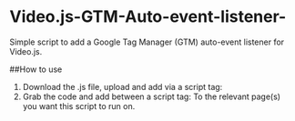 # Video.js-GTM-Auto-event-listener-
Simple script to add a Google Tag Manager (GTM) auto-event listener for Video.js.

##How to use
1. Download the .js file, upload and add via a script tag: <script src="example.com/path/to/your/videojs-tracking-script.js"></script>
2. Grab the code and add between a script tag: <script>Copy and paste code here</script>
To the relevant page(s) you want this script to run on.
